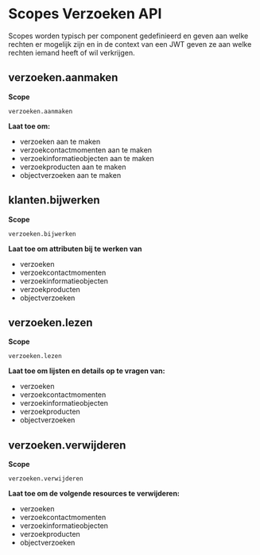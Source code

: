 # Scopes Verzoeken API

Scopes worden typisch per component gedefinieerd en geven aan welke rechten er mogelijk zijn en in de context van een JWT geven ze aan welke rechten iemand heeft of wil verkrijgen.

## verzoeken.aanmaken

**Scope**

`verzoeken.aanmaken`

**Laat toe om:**

- verzoeken aan te maken
- verzoekcontactmomenten aan te maken
- verzoekinformatieobjecten aan te maken
- verzoekproducten aan te maken
- objectverzoeken aan te maken

## klanten.bijwerken

**Scope**

`verzoeken.bijwerken`

**Laat toe om attributen bij te werken van**

- verzoeken
- verzoekcontactmomenten
- verzoekinformatieobjecten
- verzoekproducten
- objectverzoeken

## verzoeken.lezen

**Scope**

`verzoeken.lezen`

**Laat toe om lijsten en details op te vragen van:**

- verzoeken
- verzoekcontactmomenten
- verzoekinformatieobjecten
- verzoekproducten
- objectverzoeken

## verzoeken.verwijderen

**Scope**

`verzoeken.verwijderen`

**Laat toe om de volgende resources te verwijderen:**

- verzoeken
- verzoekcontactmomenten
- verzoekinformatieobjecten
- verzoekproducten
- objectverzoeken
